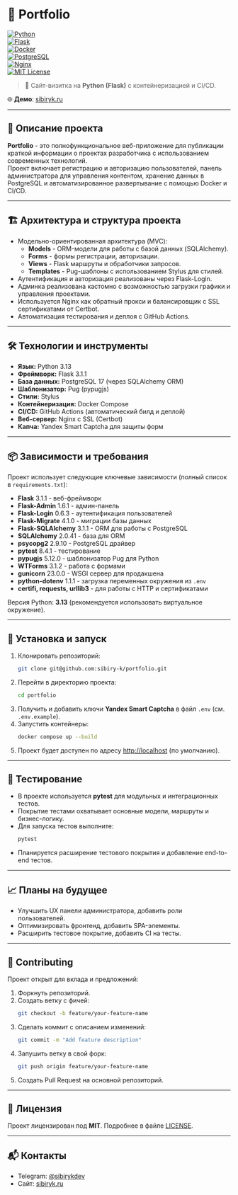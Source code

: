 # 📇 Portfolio

[![Python](https://img.shields.io/badge/Python-3.13-blue?logo=python)](https://www.python.org/)  
[![Flask](https://img.shields.io/badge/Flask-3.1.1-lightgrey?logo=flask)](https://flask.palletsprojects.com/)  
[![Docker](https://img.shields.io/badge/Docker-Compose-2496ED?logo=docker)](https://www.docker.com/)  
[![PostgreSQL](https://img.shields.io/badge/PostgreSQL-17-336791?logo=postgresql)](https://www.postgresql.org/)  
[![Nginx](https://img.shields.io/badge/Nginx-LB-009639?logo=nginx)](https://nginx.org/)  
[![MIT License](https://img.shields.io/badge/License-MIT-green.svg)](LICENSE)

> 💼 Сайт-визитка на **Python (Flask)** c контейнеризацией и CI/CD.

🌐 **Демо**: [sibiryk.ru](https://sibiryk.ru)

---

## 📜 Описание проекта

**Portfolio** - это полнофункциональное веб-приложение для публикации краткой информации о проектах разработчика с использованием современных технологий.  
Проект включает регистрацию и авторизацию пользователей, панель администратора для управления контентом, хранение данных в PostgreSQL и автоматизированное развертывание с помощью Docker и CI/CD.

---

## 🏗 Архитектура и структура проекта

- Модельно-ориентированная архитектура (MVC):  
  - **Models** - ORM-модели для работы с базой данных (SQLAlchemy).  
  - **Forms** - формы регистрации, авторизации.
  - **Views** - Flask маршруты и обработчики запросов.  
  - **Templates** - Pug-шаблоны с использованием Stylus для стилей.  
- Аутентификация и авторизация реализованы через Flask-Login.  
- Админка реализована кастомно с возможностью загрузки графики и управления проектами.  
- Используется Nginx как обратный прокси и балансировщик с SSL сертификатами от Certbot.  
- Автоматизация тестирования и деплоя с GitHub Actions.

---

## 🛠 Технологии и инструменты

- **Язык:** Python 3.13  
- **Фреймворк:** Flask 3.1.1  
- **База данных:** PostgreSQL 17 (через SQLAlchemy ORM)  
- **Шаблонизатор:** Pug (pypugjs)  
- **Стили:** Stylus  
- **Контейнеризация:** Docker Compose  
- **CI/CD:** GitHub Actions (автоматический билд и деплой)  
- **Веб-сервер:** Nginx с SSL (Certbot)  
- **Капча:** Yandex Smart Captcha для защиты форм  

---

## 📦 Зависимости и требования

Проект использует следующие ключевые зависимости (полный список в `requirements.txt`):

- **Flask** 3.1.1 - веб-фреймворк  
- **Flask-Admin** 1.6.1 - админ-панель  
- **Flask-Login** 0.6.3 - аутентификация пользователей  
- **Flask-Migrate** 4.1.0 - миграции базы данных  
- **Flask-SQLAlchemy** 3.1.1 - ORM для работы с PostgreSQL  
- **SQLAlchemy** 2.0.41 - база для ORM  
- **psycopg2** 2.9.10 - PostgreSQL драйвер  
- **pytest** 8.4.1 - тестирование  
- **pypugjs** 5.12.0 - шаблонизатор Pug для Python  
- **WTForms** 3.1.2 - работа с формами  
- **gunicorn** 23.0.0 - WSGI сервер для продакшена  
- **python-dotenv** 1.1.1 - загрузка переменных окружения из `.env`  
- **certifi, requests, urllib3** - для работы с HTTP и сертификатами  

Версия Python: **3.13** (рекомендуется использовать виртуальное окружение).

---

## 🚀 Установка и запуск

1. Клонировать репозиторий:  
   ```bash
   git clone git@github.com:sibiry-k/portfolio.git
   ```
2. Перейти в директорию проекта:  
   ```bash
   cd portfolio
   ```
3. Получить и добавить ключи **Yandex Smart Captcha** в файл `.env` (см. `.env.example`).  
4. Запустить контейнеры:  
   ```bash
   docker compose up --build
   ```
5. Проект будет доступен по адресу [http://localhost](http://localhost) (по умолчанию).

---

## 🧪 Тестирование

- В проекте используется **pytest** для модульных и интеграционных тестов.  
- Покрытие тестами охватывает основные модели, маршруты и бизнес-логику.  
- Для запуска тестов выполните:  
  ```bash
  pytest
  ```
- Планируется расширение тестового покрытия и добавление end-to-end тестов.

---

## 📈 Планы на будущее

- Улучшить UX панели администратора, добавить роли пользователей.  
- Оптимизировать фронтенд, добавить SPA-элементы.  
- Расширить тестовое покрытие, добавить CI на тесты.  

---

## 🤝 Contributing

Проект открыт для вклада и предложений:

1. Форкнуть репозиторий.  
2. Создать ветку с фичей:  
   ```bash
   git checkout -b feature/your-feature-name
   ```
3. Сделать коммит с описанием изменений:  
   ```bash
   git commit -m "Add feature description"
   ```
4. Запушить ветку в свой форк:  
   ```bash
   git push origin feature/your-feature-name
   ```
5. Создать Pull Request на основной репозиторий.

---

## 📄 Лицензия

Проект лицензирован под **MIT**. Подробнее в файле [LICENSE](LICENSE).

---

## 📬 Контакты

- Telegram: [@sibirykdev](https://t.me/sibirykdev)  
- Сайт: [sibiryk.ru](https://sibiryk.ru)
```